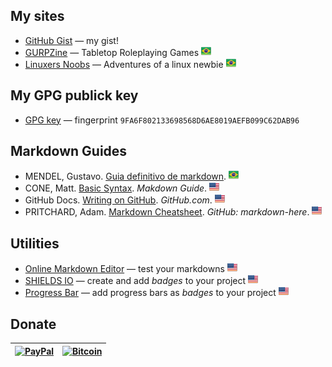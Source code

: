 ## My sites

* [GitHub Gist](https://gist.github.com/nerun) — my gist!
* [GURPZine](https://www.gurpzine.com.br) — Tabletop Roleplaying Games ![brazilian portuguese][br]
* [Linuxers Noobs](http://linuxernoob.blogspot.com) — Adventures of a linux newbie ![brazilian portuguese][br]

[br]: flag-br.png

## My GPG publick key
* [GPG key](https://drive.google.com/file/d/1CY-uwRk7qtPCO9jKfCs-YzCt1f32W_Ej/view?usp=drive_link) — fingerprint `9FA6F802133698568D6AE8019AEFB099C62DAB96`

## Markdown Guides

* MENDEL, Gustavo. [Guia definitivo de markdown](https://github.com/mende1/guia-definitivo-de-markdown). ![brazilian portuguese][br]
* CONE, Matt. [Basic Syntax](https://www.markdownguide.org/basic-syntax). *Makdown Guide*. ![english][us]
* GitHub Docs. [Writing on GitHub](https://docs.github.com/en/get-started/writing-on-github). _GitHub.com_. ![english][us]
* PRITCHARD, Adam. [Markdown Cheatsheet](https://github.com/adam-p/markdown-here/wiki/Markdown-Cheatsheet). _GitHub: markdown-here_. ![english][us]

## Utilities
* [Online Markdown Editor](https://dillinger.io) — test your markdowns ![english][us]
* [SHIELDS IO](https://shields.io/) — create and add *badges* to your project ![english][us]
* [Progress Bar](https://github.com/fredericojordan/progress-bar) — add progress bars as *badges* to your project ![english][us]

[us]: flag-us.png

## Donate

| [![PayPal](https://www.paypalobjects.com/en_US/i/btn/btn_donateCC_LG.gif)](https://www.paypal.com/donate/?hosted_button_id=T95ZWHGTG2GT2) | [![Bitcoin](https://i.imgur.com/h7dQZyz.png)](https://www.blockchain.com/explorer/addresses/btc/bc1q8uk7cxujtxfguxcqw9l7889zwee86q582ysgcf) |
|:-------------:|:-------------:|
